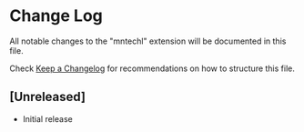 # Change Log

All notable changes to the "mntechl" extension will be documented in this file.

Check [Keep a Changelog](http://keepachangelog.com/) for recommendations on how to structure this file.

## [Unreleased]

- Initial release
